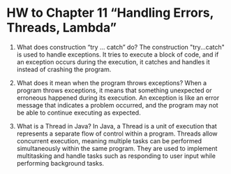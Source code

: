 # HW to Chapter 11 “Handling Errors, Threads, Lambda”

1) What does construction “try … catch” do?
The construction "try...catch" is used to handle exceptions. It tries to execute a block of code, and if an exception occurs during the execution, it catches and handles it instead of crashing the program.<br>

2) What does it mean when the program throws exceptions?
When a program throws exceptions, it means that something unexpected or erroneous happened during its execution. An exception is like an error message that indicates a problem occurred, and the program may not be able to continue executing as expected.<br>

3) What is a Thread in Java?
In Java, a Thread is a unit of execution that represents a separate flow of control within a program. Threads allow concurrent execution, meaning multiple tasks can be performed simultaneously within the same program. They are used to implement multitasking and handle tasks such as responding to user input while performing background tasks.<br>